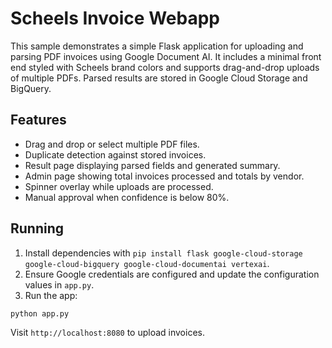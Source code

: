 # Scheels Invoice Webapp

This sample demonstrates a simple Flask application for uploading and parsing PDF invoices using Google Document AI. It includes a minimal front end styled with Scheels brand colors and supports drag-and-drop uploads of multiple PDFs. Parsed results are stored in Google Cloud Storage and BigQuery.

## Features
- Drag and drop or select multiple PDF files.
- Duplicate detection against stored invoices.
- Result page displaying parsed fields and generated summary.
- Admin page showing total invoices processed and totals by vendor.
- Spinner overlay while uploads are processed.
- Manual approval when confidence is below 80%.

## Running
1. Install dependencies with `pip install flask google-cloud-storage google-cloud-bigquery google-cloud-documentai vertexai`.
2. Ensure Google credentials are configured and update the configuration values in `app.py`.
3. Run the app:

```bash
python app.py
```

Visit `http://localhost:8080` to upload invoices.
